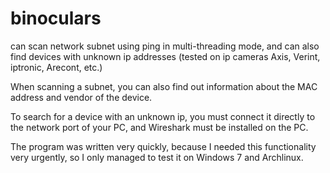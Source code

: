 # binoculars 
<p>can scan network subnet using ping in multi-threading mode, and can also find devices with unknown ip addresses (tested on ip cameras Axis, Verint, iptronic, Arecont, etc.)</p>
<p>When scanning a subnet, you can also find out information about the MAC address and vendor of the device.</p>
<p>To search for a device with an unknown ip, you must connect it directly to the network port of your PC, and Wireshark must be installed on the PC.</p>
<p>The program was written very quickly, because I needed this functionality very urgently, so I only managed to test it on Windows 7 and Archlinux.</p>
